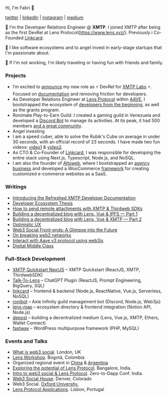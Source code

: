 Hi, I'm Fabri 🫡

[twitter](https://twitter.com/fabriguespe/) | [linkedIn](https://www.linkedin.com/in/fabriguespe/) | [instagram](https://www.instagram.com/) | [medium](https://medium.com/@fabriguespe)

🧳 I'm the Developer Relations Engineer @ **XMTP**. I joined XMTP after being as the first DevRel at Lens Protocol(https://www.lens.xyz/). Previously i Co-Founded [Linkcard](https://linkcard.app/).

💛 I like software ecosystems and to angel invest in early-stage startups that I'm passionate about. 

🎉 If I'm not working, I'm likely traveling or having fun with friends and family.

### Projects

- I’m excited to [announce](https://twitter.com/fabriguespe/status/1656334503319846919) my new role as ⚡️ DevRel for [XMTP Labs](https://xmtp.org/) ⚡️. Focused on [documentation](https://medium.com/@fabriguespe/introducing-the-refreshed-xmtp-developer-documentation-2daa9b0ed5a3) and removing friction for developers.
- As Developer Relations Engineer at [Lens Protocol](https://twitter.com/LensProtocol) within [AAVE](https://aave.com/), I bootstrapped the ecosystem of [developers from the beginning](https://medium.com/@fabriguespe/developer-ecosystems-thesis-a109694ce5c4), as well as the grants program.
- Ronimate Play-to-Earn Guild. I created a gaming guild in Venezuela and developed a [Discord Bot](https://github.com/fabriguespe/ronibot) to manage its activities. At its peak, it had 500 members [and a great community](https://twitter.com/fabriguespe/status/1479450280907448320).
- Angel investing
- I am a speed cuber, able to solve the Rubik's Cube on average in under 30 seconds, with an official record of 23 seconds. I have made two fun videos: [video1](https://youtube.com/shorts/4Mg5uUTI07Q) & [video2](https://youtube.com/shorts/oFs7KQm0h-8).
- As CTO & Co-Founder of [Linkcard](https://linkcard.app/), I was responsible for developing the entire stack using Next.js, Typescript, Node.js, and NoSQL.
- I am also the founder of [Altoweb](https://www.altoweb.ar/en), where I bootstrapped an [agency business](https://www.altoweb.ar/en) and developed a WooCommerce [framework](https://github.com/fabriguespe) for creating customized e-commerce websites as a SaaS.

### Writings

- [Introducing the Refreshed XMTP Developer Documentation](https://medium.com/@fabriguespe/introducing-the-refreshed-xmtp-developer-documentation-2daa9b0ed5a3)
- [Developer Ecosystem Thesis](https://medium.com/@fabriguespe/developer-ecosystems-thesis-a109694ce5c4)
- [How to send remote attachments with XMTP & Thirdweb SDKs](https://xmtp.org/blog/thirdbweb-wallet-remote-attachments)
- [Building a decentralized blog with Lens, Vue & IPFS — Part 1](https://medium.com/@fabriguespe/building-a-decentralized-blog-in-lens-a95c450b1367)
- [Building a decentralized blog with Lens, Vue & XMTP — Part 2](https://medium.com/@fabriguespe/building-a-decentralized-blog-with-lens-vue-xmtp-part-2-f1ae6c8bda84)
- [Optimistic UX](https://medium.com/me/stats/post/3dac0a0ff098)
- [Web3 Social Front-ends: A Glimpse into the Future](https://medium.com/@fabriguespe/web3-social-front-ends-a-glimpse-into-the-future-51466fd49727)
- [On breaking web2 networks](https://medium.com/@fabriguespe/on-breaking-web2-networks-9f6301804ad2)
- [Interact with Aave v3 protocol using web3js](https://medium.com/@fabriguespe/interact-with-aave-v3-protocol-using-web3js-8716e906ad30)
- [Digital Middle Class](https://medium.com/@fabriguespe/digital-middle-class-f321fbd6bc06)

### Full-Stack Development

- [XMTP Quickstart NextJS](https://github.com/fabriguespe/xmtp-quickstart-nextjs) – XMTP Quickstart (ReactJS, XMTP, ThirdwebSDK)
- [Talk-To-Lens](https://twitter.com/fabriguespe/status/1653242360204242944) – ChatGPT Plugin (ReactJS, Prompt Engineering, BigQuery, SQL)
- [linkcard](https://my.linkcard.app/) – frontend & backend (Node.js, ReactNative, Vue.js, Serverless, NoSQL)
- [ronibot](https://github.com/fabriguespe/ronibot) – Axie Infinity guild management bot (Discord, Node.js, Web3js)
- [lens-map](https://github.com/fabriguespe/lens-map)⁣ – ecosystem directory & frontend integration (Notion API, Node.js)
- [depost](https://github.com/fabriguespe/depost) – building a decentralized medium (Lens, Vue.js, XMTP, Ethers, Wallet Connect)
- [fastway⁣](https://github.com/fabriguespe/fastway) – WordPress multipurpose framework (PHP, MySQL)

### **Events and Talks**

- [What is web3 social](https://twitter.com/easya_app/status/1583809043759783936?ref_src=twsrc%5Etfw%7Ctwcamp%5Etweetembed%7Ctwterm%5E1583809043759783936%7Ctwgr%5Ebc08c0a9bff3448ba6ca1d7c4bd0dbcc2c3949cd%7Ctwcon%5Es1_&ref_url=https%3A%2F%2Fwww.notion.so%2Ffabrizio%2FFabrizio-Guespe-a4778406cb4a4622bb542973ed48a8b5). London, UK
- [Lens Workshop](https://twitter.com/michelleanmar/status/1578461480059834369?ref_src=twsrc%5Etfw%7Ctwcamp%5Etweetembed%7Ctwterm%5E1578461480059834369%7Ctwgr%5E78901d628b395bce8c7aaa51d84e09bc9e35fabc%7Ctwcon%5Es1_&ref_url=https%3A%2F%2Fwww.notion.so%2Ffabrizio%2FFabrizio-Guespe-51e33dd217354582a52f656c504a6fe0). Bogotá, Colombia
- Organized regional event in [China](https://twitter.com/LensProtocol_CN/status/1612094290494361601?ref_src=twsrc%5Etfw%7Ctwcamp%5Etweetembed%7Ctwterm%5E1612094290494361601%7Ctwgr%5Ebc08c0a9bff3448ba6ca1d7c4bd0dbcc2c3949cd%7Ctwcon%5Es1_&ref_url=https%3A%2F%2Fwww.notion.so%2Ffabrizio%2FFabrizio-Guespe-a4778406cb4a4622bb542973ed48a8b5) & [Argentina](https://twitter.com/fabriguespe/status/1604261430877904899?ref_src=twsrc%5Etfw%7Ctwcamp%5Etweetembed%7Ctwterm%5E1604261430877904899%7Ctwgr%5E54ead645c29c23886c121343a8e0a5070e9453e4%7Ctwcon%5Es1_&ref_url=https%3A%2F%2Fwww.notion.so%2FFabrizio-Guespe-51e33dd217354582a52f656c504a6fe0)
- [Exploring the potential of Lens Protocol](https://twitter.com/huddle01com/status/1597560196242452482?ref_src=twsrc%5Etfw%7Ctwcamp%5Etweetembed%7Ctwterm%5E1597560196242452482%7Ctwgr%5E54ead645c29c23886c121343a8e0a5070e9453e4%7Ctwcon%5Es1_&ref_url=https%3A%2F%2Fwww.notion.so%2FFabrizio-Guespe-51e33dd217354582a52f656c504a6fe0). Bangalore, India.
- [Intro to web3 social & Lens Protocol](https://www.youtube.com/watch?v=BU6qeocSsME&t=220s). Zero-to-Dapp Conf. India.
- [Web3 Social House](https://twitter.com/afrazhaowang/status/1631060239146442752?ref_src=twsrc%5Etfw%7Ctwcamp%5Etweetembed%7Ctwterm%5E1631060239146442752%7Ctwgr%5E54ead645c29c23886c121343a8e0a5070e9453e4%7Ctwcon%5Es1_&ref_url=https%3A%2F%2Fwww.notion.so%2FFabrizio-Guespe-51e33dd217354582a52f656c504a6fe0). Denver, Colorado
- Web3 Social. [Oxford University.](https://www.instagram.com/p/ClHoEc-O0jd/)
- [Lens Protocol Applications](https://www.instagram.com/p/CktXnuyjzCq/). Lisbon, Portugal
